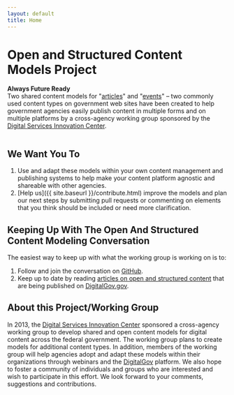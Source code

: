 ```yaml
---
layout: default
title: Home
---
```

# Open and Structured Content Models Project
<div class="hpfeature">
<p>
	<strong>Always Future Ready</strong><br />
	Two shared content models for "<a href="{{ site.baseurl }}/models/article-model.html">articles</a>" and 
	"<a href="{{ site.baseurl }}/models/event-model.html">events</a>" &ndash; two commonly used content types on government
	 web sites have been created to help government agencies easily publish content in multiple forms and on 
	 multiple platforms by a cross-agency working group sponsored by the <a href="https://www.digitalgov.gov/about/">Digital Services Innovation 
	 Center</a>.
</p>
 <img alt="" src="{{ site.baseurl }}/images/hpfeature.jpg" />
</div>

## We Want You To
1. Use and adapt these models within your own content management and publishing systems to help make your content platform agnostic and shareable with other agencies. 
2. [Help us]({{ site.baseurl }}/contribute.html) improve the models and plan our next steps by submitting pull requests or commenting on elements that you think should be included or need more clarification.

## Keeping Up With The Open And Structured Content Modeling Conversation
The easiest way to keep up with what the working group is working on is to:

1. Follow and join the conversation on [GitHub](https://github.com/GSA/Open-And-Structured-Content-Models).
2. Keep up to date by reading [articles on open and structured content](http://www.digitalgov.gov/tag/content-models/) that are being published on [DigitalGov.gov](http://www.digitalgov.gov).

## About this Project/Working Group
In 2013, the [Digital Services Innovation Center](https://www.digitalgov.gov/about/) sponsored a cross-agency working group to develop 
shared and open content models for digital content across the federal government.
The working group plans to create models for additional content types. In addition, members of the 
working group will help agencies adopt and adapt these models within their organizations through 
webinars and the [DigitalGov](http://www.digitalgov.gov) platform. We also hope to foster a community of individuals and groups who 
are interested and wish to participate in this effort. We look forward to your comments, suggestions and 
contributions.
